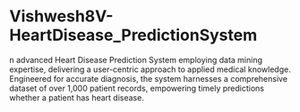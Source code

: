 # Vishwesh8V-HeartDisease_PredictionSystem
n advanced Heart Disease Prediction System employing data mining expertise, delivering a user-centric approach to applied medical knowledge. Engineered for accurate diagnosis, the system harnesses a comprehensive dataset of over 1,000 patient records, empowering timely predictions whether a patient has heart disease.
